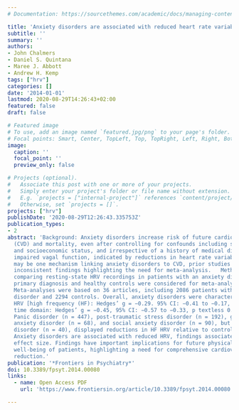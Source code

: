 ```yaml
---
# Documentation: https://sourcethemes.com/academic/docs/managing-content/

title: 'Anxiety disorders are associated with reduced heart rate variability: A meta-analysis'
subtitle: ''
summary: ''
authors:
- John Chalmers
- Daniel S. Quintana
- Maree J. Abbott
- Andrew H. Kemp
tags: ["hrv"]
categories: []
date: '2014-01-01'
lastmod: 2020-08-29T14:26:43+02:00
featured: false
draft: false

# Featured image
# To use, add an image named `featured.jpg/png` to your page's folder.
# Focal points: Smart, Center, TopLeft, Top, TopRight, Left, Right, BottomLeft, Bottom, BottomRight.
image:
  caption: ''
  focal_point: ''
  preview_only: false

# Projects (optional).
#   Associate this post with one or more of your projects.
#   Simply enter your project's folder or file name without extension.
#   E.g. `projects = ["internal-project"]` references `content/project/deep-learning/index.md`.
#   Otherwise, set `projects = []`.
projects: ["hrv"]
publishDate: '2020-08-29T12:26:43.335753Z'
publication_types:
- 2
abstract: 'Background: Anxiety disorders increase risk of future cardiovascular disease
  (CVD) and mortality, even after controlling for confounds including smoking, lifestyle,
  and socioeconomic status, and irrespective of a history of medical disorders. While
  impaired vagal function, indicated by reductions in heart rate variability (HRV),
  may be one mechanism linking anxiety disorders to CVD, prior studies have reported
  inconsistent findings highlighting the need for meta-analysis.   Method: Studies
  comparing resting-state HRV recordings in patients with an anxiety disorder as a
  primary diagnosis and healthy controls were considered for meta-analysis.  Results:
  Meta-analyses were based on 36 articles, including 2086 patients with an anxiety
  disorder and 2294 controls. Overall, anxiety disorders were characterized by lower
  HRV [high frequency (HF): Hedges’ g = −0.29. 95% CI: −0.41 to −0.17, p textless 0.001;
  time domain: Hedges’ g = −0.45, 95% CI: −0.57 to −0.33, p textless 0.001] than controls.
  Panic disorder (n = 447), post-traumatic stress disorder (n = 192), generalized
  anxiety disorder (n = 68), and social anxiety disorder (n = 90), but not obsessive–compulsive
  disorder (n = 40), displayed reductions in HF HRV relative to controls (all ps textless 0.001).  Conclusion:
  Anxiety disorders are associated with reduced HRV, findings associated with a small-to-moderate
  effect size. Findings have important implications for future physical health and
  well-being of patients, highlighting a need for comprehensive cardiovascular risk
  reduction.'
publication: '*Frontiers in Psychiatry*'
doi: 10.3389/fpsyt.2014.00080
links:
  - name: Open Access PDF
    url: 'https://www.frontiersin.org/article/10.3389/fpsyt.2014.00080'

---
```

